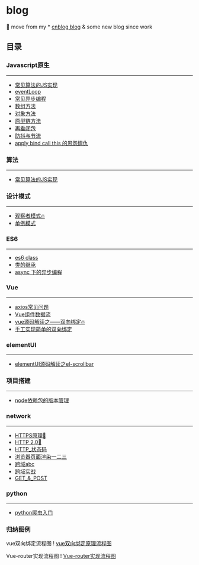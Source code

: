 # blog
🌈 move from my * [cnblog blog](https://home.cnblogs.com/u/HXW-from-DJTU/) &amp; some new blog since work

## 目录
### Javascript原生
___
* [常见算法的JS实现](https://github.com/HXWfromDJTU/blog/blob/master/JS/%E5%B8%B8%E7%94%A8%E7%AE%97%E6%B3%95%E7%9A%84Javascript%E5%AE%9E%E7%8E%B0.md)     
* [eventLoop](https://github.com/HXWfromDJTU/blog/blob/master/JS/eventloop.md)     
* [常见异步编程](https://github.com/HXWfromDJTU/blog/blob/master/JS/async_coding.md)     
* [数组方法](https://github.com/HXWfromDJTU/blog/blob/master/JS/ARRAY_FUNC.md)     
* [对象方法](https://github.com/HXWfromDJTU/blog/blob/master/JS/OOJECT_FUNC.md)     
* [原型链方法](https://github.com/HXWfromDJTU/blog/blob/master/JS/JS_COMMON_FUNC.md)     
* [再看闭包](https://github.com/HXWfromDJTU/blog/blob/master/interview/closure.md)     
* [防抖与节流](https://github.com/HXWfromDJTU/blog/blob/master/interview/debounce.md)     
* [apply bind call this 的恩怨情仇 ](https://github.com/HXWfromDJTU/blog/blob/master/JS/apply_call_bind_this.md)
### 算法
___
* [常见算法的JS实现](https://github.com/HXWfromDJTU/blog/blob/master/JS/%E5%B8%B8%E7%94%A8%E7%AE%97%E6%B3%95%E7%9A%84Javascript%E5%AE%9E%E7%8E%B0.md)     
### 设计模式
___
* [观察者模式:fire:](https://github.com/HXWfromDJTU/blog/blob/master/%E8%AE%BE%E8%AE%A1%E6%A8%A1%E5%BC%8F/%E3%80%8AJS%E8%AE%BE%E8%AE%A1%E6%A8%A1%E5%BC%8F%E3%80%8B%E4%B9%8B%E8%A7%82%E5%AF%9F%E8%80%85%E6%A8%A1%E5%BC%8F.md)     
* [单例模式](https://github.com/HXWfromDJTU/blog/blob/master/%E8%AE%BE%E8%AE%A1%E6%A8%A1%E5%BC%8F/%E3%80%8AJS%E8%AE%BE%E8%AE%A1%E6%A8%A1%E5%BC%8F%E3%80%8B%E4%B9%8B%E5%8D%95%E4%BE%8B%E6%A8%A1%E5%BC%8F.md)     
### ES6
___
* [es6 class](https://github.com/HXWfromDJTU/blog/blob/master/ES6/es6_class.md)     
* [类的继承](https://github.com/HXWfromDJTU/blog/blob/master/ES6/es6_%E7%B1%BB%E7%9A%84%E7%BB%A7%E6%89%BF.md)     
* [async 下的异步编程](https://github.com/HXWfromDJTU/blog/blob/master/ES6/async_await_conding.md)     

### Vue
___
* [axios常见问题](https://github.com/HXWfromDJTU/blog/blob/master/vue/axios%E5%B8%B8%E8%A7%81%E9%97%AE%E9%A2%98.md)     
* [Vue组件数据流](https://github.com/HXWfromDJTU/blog/blob/master/vue/Vue%E7%BB%84%E4%BB%B6%E6%95%B0%E6%8D%AE%E6%B5%81.md)     
* [vue源码解读之——双向绑定:fire:](https://github.com/HXWfromDJTU/blog/blob/master/vue/Vue%E6%BA%90%E7%A0%81%E8%A7%A3%E8%AF%BB%E4%B9%8B%20%E5%8F%8C%E5%90%91%E7%BB%91%E5%AE%9A.md)     
* [手工实现简单的双向绑定](https://github.com/HXWfromDJTU/blog/blob/master/vue/vue%E5%8F%8C%E5%90%91%E7%BB%91%E5%AE%9A%E6%A8%A1%E6%8B%9F.md)     
### elementUI
___
* [elementUI源码解读之el-scrollbar](https://github.com/HXWfromDJTU/blog/blob/master/elementUI/elementUI%E6%BA%90%E7%A0%81%E8%A7%A3%E8%AF%BB%E4%B9%8Bel-scrollbar.md)     

### 项目搭建
___
* [node依赖包的版本管理](https://github.com/HXWfromDJTU/blog/blob/master/%E9%A1%B9%E7%9B%AE%E6%9E%84%E5%BB%BA/npm%E4%BE%9D%E8%B5%96%E7%89%88%E6%9C%AC%E9%94%81%E5%AE%9A.md)     

### network
___
* [HTTPS原理🔱](https://github.com/HXWfromDJTU/blog/blob/master/https.md)  
* [HTTP 2.0🔱](https://github.com/HXWfromDJTU/blog/blob/master/network/http2.0.md)   
* [HTTP_状态码](https://github.com/HXWfromDJTU/blog/blob/master/status_code.md)
* [浏览器页面渲染一二三](https://github.com/HXWfromDJTU/blog/blob/master/how_browser_work.md)     
* [跨域abc](https://github.com/HXWfromDJTU/blog/blob/master/CORS.md)     
* [跨域实战](https://github.com/HXWfromDJTU/blog/blob/master/CORS_ON_WORK.md)     
* [GET_&_POST](https://github.com/HXWfromDJTU/blog/blob/master/JS/post_get.md)     

### python
___
* [python爬虫入门](https://github.com/HXWfromDJTU/blog/blob/master/python/crawler.md)     

### 归纳图例
vue双向绑定流程图
! [vue双向绑定原理流程图](https://raw.githubusercontent.com/HXWfromDJTU/blog/master/vue/Vue%E5%8F%8C%E5%90%91%E7%BB%91%E5%AE%9A%E5%8E%9F%E7%90%86%E6%B5%81%E7%A8%8B%E5%9B%BE.png)


Vue-router实现流程图
! [Vue-router实现流程图](https://github.com/HXWfromDJTU/blog/blob/master/vue/vue-router/Vue-router.png)
